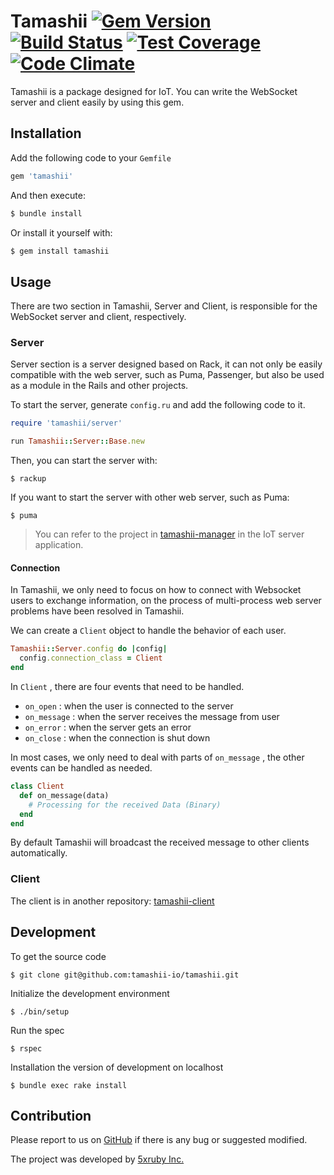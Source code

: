 Tamashii [![Gem Version](https://badge.fury.io/rb/tamashii.svg)](https://badge.fury.io/rb/tamashii) [![Build Status](https://travis-ci.org/tamashii-io/tamashii.svg?branch=master)](https://travis-ci.org/tamashii-io/tamashii) [![Test Coverage](https://codeclimate.com/github/tamashii-io/tamashii/badges/coverage.svg)](https://codeclimate.com/github/tamashii-io/tamashii/coverage) [![Code Climate](https://codeclimate.com/github/tamashii-io/tamashii/badges/gpa.svg)](https://codeclimate.com/github/tamashii-io/tamashii)
===

Tamashii is a package designed for IoT. You can write the WebSocket server and client easily by using this gem.


## Installation

Add the following code to your `Gemfile`

```ruby
gem 'tamashii'
```

And then execute:
```ruby
$ bundle install
```

Or install it yourself with:
```ruby
$ gem install tamashii
```

## Usage

There are two section in Tamashii, Server and Client, is responsible for the WebSocket server and client, respectively.

### Server

Server section is a server designed based on Rack, it can not only be easily compatible with the web server, such as Puma, Passenger, but also be used as a module in the Rails and other projects.

To start the server, generate `config.ru` and add the following code to it.

```ruby
require 'tamashii/server'

run Tamashii::Server::Base.new
```

Then, you can start the server with:

    $ rackup
If you want to start the server with other web server, such as Puma:

    $ puma

> You can refer to the project in [tamashii-manager](https://github.com/5xRuby/tamashii-manager) in the IoT server application.

#### Connection

In Tamashii, we only need to focus on how to connect with Websocket users to exchange information, on the process of multi-process web server problems have been resolved in Tamashii.

We can create a `Client` object to handle the behavior of each user.

```ruby
Tamashii::Server.config do |config|
  config.connection_class = Client
end
```

In `Client` , there are four events that need to be handled.

* `on_open` : when the user is connected to the server
* `on_message` : when the server receives the message from user
* `on_error` : when the server gets an error
* `on_close` : when the connection is shut down

In most cases, we only need to deal with parts of `on_message` , the other events can be handled as needed.

```ruby
class Client
  def on_message(data)
    # Processing for the received Data (Binary)
  end
end
```

By default Tamashii will broadcast the received message to other clients automatically.


### Client

The client is in another repository: [tamashii-client](https://github.com/tamashii-io/tamashii-client)


## Development

To get the source code

    $ git clone git@github.com:tamashii-io/tamashii.git

Initialize the development environment

    $ ./bin/setup

Run the spec

    $ rspec

Installation the version of development on localhost

    $ bundle exec rake install

## Contribution

Please report to us on [GitHub](https://github.com/tamashii-io/tamashii) if there is any bug or suggested modified.

The project was developed by [5xruby Inc.](https://5xruby.tw/)

